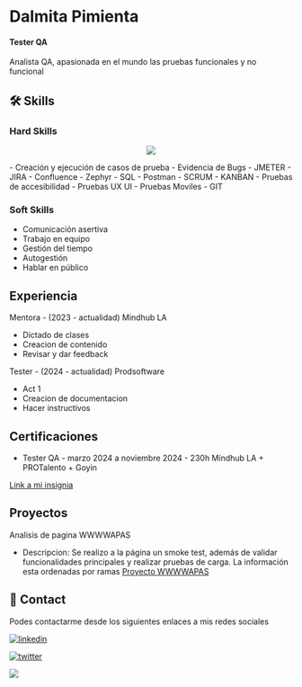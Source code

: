 
# Dalmita Pimienta 
#### Tester QA
Analista QA, apasionada en el mundo las pruebas funcionales y no funcional




## 🛠 Skills

### Hard Skills

<p align="center">
  <a href="https://skillicons.dev">
    <img src="https://skillicons.dev/icons?i=mysql,postman,git,github,figma,ps&perline=3" />
  </a>
</p>
- Creación y ejecución de casos de prueba
- Evidencia de Bugs
- JMETER
- JIRA
- Confluence 
- Zephyr
- SQL
- Postman
- SCRUM
- KANBAN
- Pruebas de accesibilidad
- Pruebas UX UI
- Pruebas Moviles
- GIT

### Soft Skills
- Comunicación asertiva
- Trabajo en equipo
- Gestión del tiempo
- Autogestión
- Hablar en público

## Experiencia

Mentora - (2023 - actualidad)
Mindhub LA 
- Dictado de clases
- Creacion de contenido
- Revisar y dar feedback

Tester - (2024 - actualidad)
Prodsoftware 
- Act 1
- Creacion de documentacion
- Hacer instructivos
## Certificaciones

- Tester QA - marzo 2024 a noviembre 2024 - 230h
Mindhub LA + PROTalento + Goyin

[Link a mi insignia](HTTPS://www.google.com)

## Proyectos

Analisis de pagina WWWWAPAS
- Descripcion: Se realizo a la página un smoke test, además de validar funcionalidades principales y realizar pruebas de carga. La información esta ordenadas por ramas
[Proyecto WWWWAPAS](https://github.com/Dalmimio/Pruebas)
## 🚀 Contact 
Podes contactarme desde los siguientes enlaces a mis redes sociales


[![linkedin](https://img.shields.io/badge/linkedin-0A66C2?style=for-the-badge&logo=linkedin&logoColor=white)](https://www.linkedin.com/)

[![twitter](https://img.shields.io/badge/twitter-1DA1F2?style=for-the-badge&logo=twitter&logoColor=white)](https://twitter.com/)

<a href="mailto:dalimistura@gmail.com"><img src="https://img.shields.io/badge/Gmail-D14836?style=for-the-badge&logo=gmail&logoColor=white"/></a>
